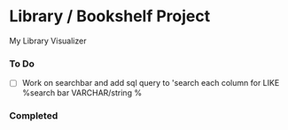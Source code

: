 # Library / Bookshelf Project
My Library Visualizer 

### To Do
-[ ] Work on searchbar and add sql query to 'search each column for LIKE %search bar VARCHAR/string %

### Completed
